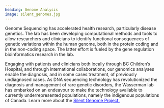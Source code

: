 ```yaml
---
heading: Genome Analysis 
image: silent_genomes.jpg
---
```

Genome Sequencing has accelerated  health research, particularly disease genetics. The lab has been developing computational methods and tools to allow researchers and clinicians to identify functional consequences of genetic variations within the human genome, both in the protein coding and in the non-coding space. The latter effort is fueled by the gene regulation bioinformatics research in the lab.

Engaging with patients and clinicians both locally through BC Children’s Hospital, and through international collaborations, our genomics analyses enable the diagnosis, and in some cases treatment, of previously undiagnosed cases. As DNA sequencing technology has revolutionized the diagnosis and management of rare genetic disorders, the Wasserman lab has embarked on an endeavour to make the technology available to currently underrepresented populations, namely the indigenous populations of Canada. Learn more about the 
<a href="https://www.bcchr.ca/silent-genomes-project" style="color: blue;">Silent Genome Project.</a>
